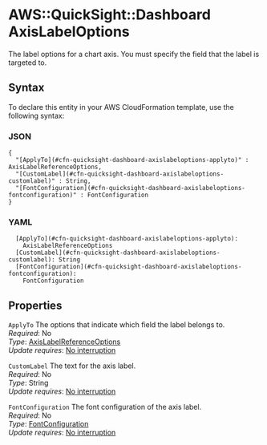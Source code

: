 # AWS::QuickSight::Dashboard AxisLabelOptions<a name="aws-properties-quicksight-dashboard-axislabeloptions"></a>

The label options for a chart axis\. You must specify the field that the label is targeted to\.

## Syntax<a name="aws-properties-quicksight-dashboard-axislabeloptions-syntax"></a>

To declare this entity in your AWS CloudFormation template, use the following syntax:

### JSON<a name="aws-properties-quicksight-dashboard-axislabeloptions-syntax.json"></a>

```
{
  "[ApplyTo](#cfn-quicksight-dashboard-axislabeloptions-applyto)" : AxisLabelReferenceOptions,
  "[CustomLabel](#cfn-quicksight-dashboard-axislabeloptions-customlabel)" : String,
  "[FontConfiguration](#cfn-quicksight-dashboard-axislabeloptions-fontconfiguration)" : FontConfiguration
}
```

### YAML<a name="aws-properties-quicksight-dashboard-axislabeloptions-syntax.yaml"></a>

```
  [ApplyTo](#cfn-quicksight-dashboard-axislabeloptions-applyto): 
    AxisLabelReferenceOptions
  [CustomLabel](#cfn-quicksight-dashboard-axislabeloptions-customlabel): String
  [FontConfiguration](#cfn-quicksight-dashboard-axislabeloptions-fontconfiguration): 
    FontConfiguration
```

## Properties<a name="aws-properties-quicksight-dashboard-axislabeloptions-properties"></a>

`ApplyTo`  <a name="cfn-quicksight-dashboard-axislabeloptions-applyto"></a>
The options that indicate which field the label belongs to\.  
*Required*: No  
*Type*: [AxisLabelReferenceOptions](aws-properties-quicksight-dashboard-axislabelreferenceoptions.md)  
*Update requires*: [No interruption](https://docs.aws.amazon.com/AWSCloudFormation/latest/UserGuide/using-cfn-updating-stacks-update-behaviors.html#update-no-interrupt)

`CustomLabel`  <a name="cfn-quicksight-dashboard-axislabeloptions-customlabel"></a>
The text for the axis label\.  
*Required*: No  
*Type*: String  
*Update requires*: [No interruption](https://docs.aws.amazon.com/AWSCloudFormation/latest/UserGuide/using-cfn-updating-stacks-update-behaviors.html#update-no-interrupt)

`FontConfiguration`  <a name="cfn-quicksight-dashboard-axislabeloptions-fontconfiguration"></a>
The font configuration of the axis label\.  
*Required*: No  
*Type*: [FontConfiguration](aws-properties-quicksight-dashboard-fontconfiguration.md)  
*Update requires*: [No interruption](https://docs.aws.amazon.com/AWSCloudFormation/latest/UserGuide/using-cfn-updating-stacks-update-behaviors.html#update-no-interrupt)